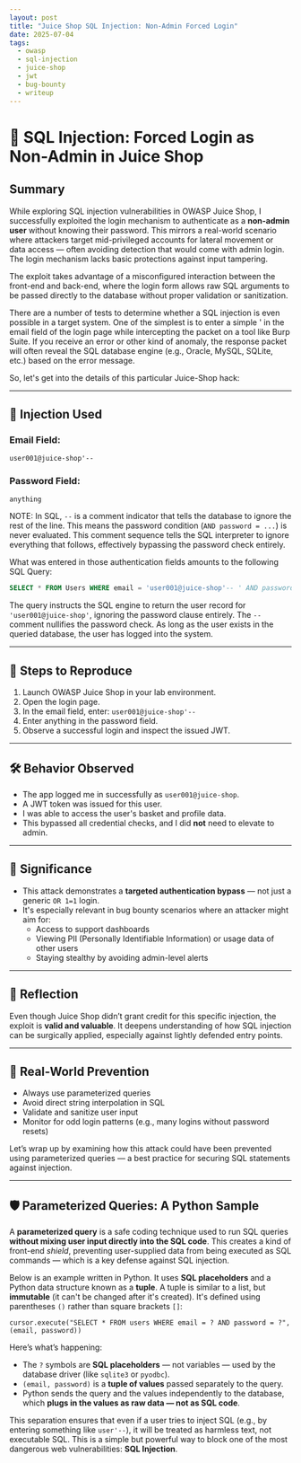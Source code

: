 ```yaml
---
layout: post
title: "Juice Shop SQL Injection: Non-Admin Forced Login"
date: 2025-07-04
tags:
  - owasp
  - sql-injection
  - juice-shop
  - jwt
  - bug-bounty
  - writeup
---
```


# 🧠 SQL Injection: Forced Login as Non-Admin in Juice Shop

## Summary

While exploring SQL injection vulnerabilities in OWASP Juice Shop, I successfully exploited the login mechanism to authenticate as a **non-admin user** without knowing their password. This mirrors a real-world scenario where attackers target mid-privileged accounts for lateral movement or data access — often avoiding detection that would come with admin login.  The login mechanism lacks basic protections against input tampering.

The exploit takes advantage of a misconfigured interaction between the front-end and back-end, where the login form allows raw SQL arguments to be passed directly to the database without proper validation or sanitization.

There are a number of tests to determine whether a SQL injection is even possible in a target system.  One of the simplest is to enter a simple ' in the email field of the login page while intercepting the packet on a tool like Burp Suite.  If you receive an error or other kind of anomaly, the response packet will often reveal the SQL database engine (e.g., Oracle, MySQL, SQLite, etc.) based on the error message. 

So, let's get into the details of this particular Juice-Shop hack:

---
## 💉 Injection Used

### Email Field:
```
user001@juice-shop'-- 
```
### Password Field:
```
anything
```

NOTE:  In SQL, `--` is a comment indicator that tells the database to ignore the rest of the line. This means the password condition (`AND password = ...`) is never evaluated.  This comment sequence tells the SQL interpreter to ignore everything that follows, effectively bypassing the password check entirely.

What was entered in those authentication fields amounts to the following SQL Query:

```sql
SELECT * FROM Users WHERE email = 'user001@juice-shop'-- ' AND password = 'anything';
```

The query instructs the SQL engine to return the user record for `'user001@juice-shop'`, ignoring the password clause entirely.  The `--` comment nullifies the password check.  As long as the user exists in the queried database, the user has logged into the system.

---
## 🧪 Steps to Reproduce

1. Launch OWASP Juice Shop in your lab environment.
2. Open the login page.
3. In the email field, enter: `user001@juice-shop'--`
4. Enter anything in the password field.
5. Observe a successful login and inspect the issued JWT.

---

## 🛠️ Behavior Observed

- The app logged me in successfully as `user001@juice-shop`.
- A JWT token was issued for this user.
- I was able to access the user's basket and profile data.
- This bypassed all credential checks, and I did **not** need to elevate to admin.

---

## 🎯 Significance

- This attack demonstrates a **targeted authentication bypass** — not just a generic `OR 1=1` login.
- It's especially relevant in bug bounty scenarios where an attacker might aim for:
  - Access to support dashboards
  - Viewing PII (Personally Identifiable Information) or usage data of other users
  - Staying stealthy by avoiding admin-level alerts

---

## 🧠 Reflection

Even though Juice Shop didn’t grant credit for this specific injection, the exploit is **valid and valuable**. It deepens understanding of how SQL injection can be surgically applied, especially against lightly defended entry points.

---

## 🔐 Real-World Prevention

- Always use parameterized queries
- Avoid direct string interpolation in SQL
- Validate and sanitize user input
- Monitor for odd login patterns (e.g., many logins without password resets)

Let’s wrap up by examining how this attack could have been prevented using parameterized queries — a best practice for securing SQL statements against injection.

---

## 🛡️ Parameterized Queries: A Python Sample

A **parameterized query** is a safe coding technique used to run SQL queries **without mixing user input directly into the SQL code**. This creates a kind of front-end _shield_, preventing user-supplied data from being executed as SQL commands — which is a key defense against SQL injection. 

Below is an example written in Python. It uses **SQL placeholders** and a Python data structure known as a **tuple**. A tuple is similar to a list, but **immutable** (it can't be changed after it's created). It's defined using parentheses `()` rather than square brackets `[]`:

`cursor.execute("SELECT * FROM users WHERE email = ? AND password = ?", (email, password))`

Here’s what’s happening:

- The `?` symbols are **SQL placeholders** — not variables — used by the database driver (like `sqlite3` or `pyodbc`).
- `(email, password)` is a **tuple of values** passed separately to the query.
- Python sends the query and the values independently to the database, which **plugs in the values as raw data — not as SQL code**.
    
This separation ensures that even if a user tries to inject SQL (e.g., by entering something like `user'--`), it will be treated as harmless text, not executable SQL. This is a simple but powerful way to block one of the most dangerous web vulnerabilities: **SQL Injection**.